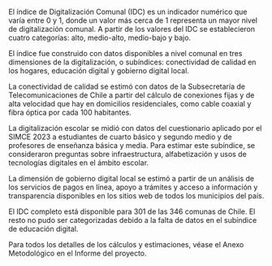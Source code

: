 El índice de Digitalización Comunal (IDC) es un indicador numérico que varía entre 0 y 1, donde un valor más cerca de 1 representa un mayor nivel de digitalización comunal. A partir de los valores del IDC se establecieron cuatro categorías: alto, medio-alto, medio-bajo y bajo.

El índice fue construido con datos disponibles a nivel comunal en tres dimensiones de la digitalización, o subíndices: conectividad de calidad en los hogares, educación digital y gobierno digital local.

La conectividad de calidad se estimó con datos de la Subsecretaría de Telecomunicaciones de Chile a partir del cálculo de conexiones fijas y de alta velocidad que hay en domicilios residenciales, como cable coaxial y fibra óptica por cada 100 habitantes.

La digitalización escolar se midió con datos del cuestionario aplicado por el SIMCE 2023 a estudiantes de cuarto básico y segundo medio y de profesores de enseñanza básica y media. Para estimar este subíndice, se consideraron preguntas sobre infraestructura, alfabetización y usos de tecnologías digitales en el ámbito escolar.

La dimensión de gobierno digital local se estimó a partir de un análisis de los servicios de pagos en línea, apoyo a trámites y acceso a información y transparencia disponibles en los sitios web de todos los municipios del país.

El IDC completo está disponible para 301 de las 346 comunas de Chile. El resto no pudo ser categorizadas debido a la falta de datos en el subíndice de educación digital.
 
Para todos los detalles de los cálculos y estimaciones, véase el Anexo Metodológico en el Informe del proyecto.
